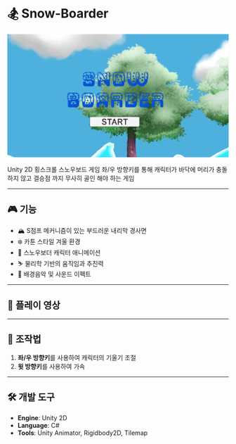 # 🏂 Snow-Boarder

<img src="mainmenu.PNG" width="600"/>

Unity 2D 횡스크롤 스노우보드 게임
좌/우 방향키를 통해 캐릭터가 바닥에 머리가 충돌하지 않고 결승점 까지 무사히 골인 해야 하는 게임

---

## 🎮 기능

- 🏔️ S점프 메커니즘이 있는 부드러운 내리막 경사면
- ❄️ 카툰 스타일 겨울 환경
- 🎿 스노우보더 캐릭터 애니메이션
- ⛷️ 물리학 기반의 움직임과 추진력
- 🎵 배경음악 및 사운드 이펙트 

---

## 📸 플레이 영상


---

## 🚀 조작법

1. **좌/우 방향키**를 사용하여 캐릭터의 기울기 조절
2. **윗 방향키**를 사용하여 가속

---

## 🛠️ 개발 도구

- **Engine**: Unity 2D
- **Language**: C#
- **Tools**: Unity Animator, Rigidbody2D, Tilemap
